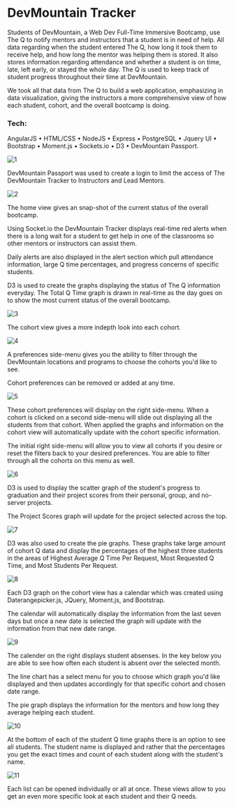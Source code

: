 # DevMountain Tracker

Students of DevMountain, a Web Dev Full-Time Immersive Bootcamp, use The Q to notify mentors and instructors that a student is in need of help. All data regarding when the student entered The Q, how long it took them to receive help, and how long the mentor was helping them is stored. It also stores information regarding attendance and whether a student is on time, late, left early, or stayed the whole day. The Q is used to keep track of student progress throughout their time at DevMountain.
 
We took all that data from The Q to build a web application, emphasizing in data visualization, giving the instructors a more comprehensive view of how each student, cohort, and the overall bootcamp is doing.


### Tech:
AngularJS • HTML/CSS • NodeJS • Express • PostgreSQL • Jquery UI • Bootstrap • Moment.js • Sockets.io • D3 • DevMountain Passport.


![1](/README-img/1.png)

DevMountain Passport was used to create a login to limit the access of The DevMountain Tracker to Instructors and Lead Mentors. 

![2](/README-img/2.png)

The home view gives an snap-shot of the current status of the overall bootcamp.

Using Socket.io the DevMountain Tracker displays real-time red alerts when there is a long wait for a student to get help in one of the classrooms so other mentors or instructors can assist them.

Daily alerts are also displayed in the alert section which pull attendance information, large Q time percentages, and progress concerns of specific students. 

D3 is used to create the graphs displaying the status of The Q information everyday. The Total Q Time graph is drawn in real-time as the day goes on to show the most current status of the overall bootcamp. 

![3](/README-img/3.png)

The cohort view gives a more indepth look into each cohort. 

![4](/README-img/4.png)

A preferences side-menu gives you the ability to filter through the DevMountain locations and programs to choose the cohorts you'd like to see.

Cohort preferences can be removed or added at any time.

![5](/README-img/5.png)

These cohort preferences will display on the right side-menu. When a cohort is clicked on a second side-menu will slide out displaying all the students from that cohort. When applied the graphs and information on the cohort view will automatically update with the cohort specific information. 

The initial right side-menu will allow you to view all cohorts if you desire or reset the filters back to your desired preferences. You are able to filter through all the cohorts on this menu as well. 

![6](/README-img/6.png)

D3 is used to display the scatter graph of the student's progress to graduation and their project scores from their personal, group, and no-server projects. 

The Project Scores graph will update for the project selected across the top.

![7](/README-img/7.png)

D3 was also used to create the pie graphs. These graphs take large amount of cohort Q data and display the percentages of the highest three students in the areas of Highest Average Q Time Per Request, Most Requested Q Time, and Most Students Per Request.  

![8](/README-img/8.png)

Each D3 graph on the cohort view has a calendar which was created using Daterangepicker.js, JQuery, Moment.js, and Bootstrap.

The calendar will automatically display the information from the last seven days but once a new date is selected the graph will update with the information from that new date range. 

![9](/README-img/9.png)

The calender on the right displays student absenses. In the key below you are able to see how often each student is absent over the selected month. 

The line chart has a select menu for you to choose which graph you'd like displayed and then updates accordingly for that specific cohort and chosen date range.

The pie graph displays the information for the mentors and how long they average helping each student.

![10](/README-img/10.png)

At the bottom of each of the student Q time graphs there is an option to see all students. The student name is displayed and rather that the percentages you get the exact times and count of each student along with the student's name. 

![11](/README-img/11.png)

Each list can be opened individually or all at once. These views allow to you get an even more specific look at each student and their Q needs. 